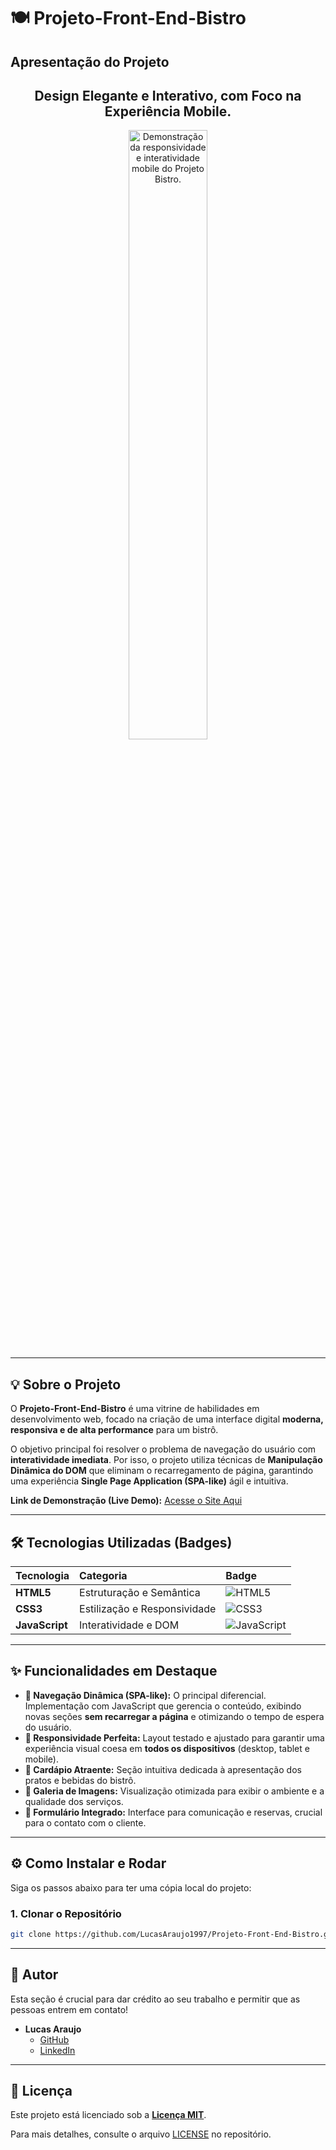 # 🍽️ Projeto-Front-End-Bistro

## Apresentação do Projeto
<h2 align="center">Design Elegante e Interativo, com Foco na Experiência Mobile.</h2>

<p align="center">
  <img src="src/assets/gif/animacao.gif" alt="Demonstração da responsividade e interatividade mobile do Projeto Bistro." width="50%"> 
</p>

---

## 💡 Sobre o Projeto

O **Projeto-Front-End-Bistro** é uma vitrine de habilidades em desenvolvimento web, focado na criação de uma interface digital **moderna, responsiva e de alta performance** para um bistrô.

O objetivo principal foi resolver o problema de navegação do usuário com **interatividade imediata**. Por isso, o projeto utiliza técnicas de **Manipulação Dinâmica do DOM** que eliminam o recarregamento de página, garantindo uma experiência **Single Page Application (SPA-like)** ágil e intuitiva.

**Link de Demonstração (Live Demo):**
[Acesse o Site Aqui](https://lucasaraujo1997.github.io/Projeto-Front-End-Bistro/)

---

## 🛠️ Tecnologias Utilizadas (Badges)

| Tecnologia | Categoria | Badge |
| :--- | :--- | :--- |
| **HTML5** | Estruturação e Semântica | <img src="https://img.shields.io/badge/HTML5-E34F26?style=flat-square&logo=html5&logoColor=white" alt="HTML5"> |
| **CSS3** | Estilização e Responsividade | <img src="https://img.shields.io/badge/CSS3-1572B6?style=flat-square&logo=css3&logoColor=white" alt="CSS3"> |
| **JavaScript** | Interatividade e DOM | <img src="https://img.shields.io/badge/JavaScript-F7DF1E?style=flat-square&logo=javascript&logoColor=black" alt="JavaScript"> |

---

## ✨ Funcionalidades em Destaque

* **🚀 Navegação Dinâmica (SPA-like):** O principal diferencial. Implementação com JavaScript que gerencia o conteúdo, exibindo novas seções **sem recarregar a página** e otimizando o tempo de espera do usuário.
* **📱 Responsividade Perfeita:** Layout testado e ajustado para garantir uma experiência visual coesa em **todos os dispositivos** (desktop, tablet e mobile).
* **📜 Cardápio Atraente:** Seção intuitiva dedicada à apresentação dos pratos e bebidas do bistrô.
* **📸 Galeria de Imagens:** Visualização otimizada para exibir o ambiente e a qualidade dos serviços.
* **📧 Formulário Integrado:** Interface para comunicação e reservas, crucial para o contato com o cliente.

---

## ⚙️ Como Instalar e Rodar

Siga os passos abaixo para ter uma cópia local do projeto:

### 1. Clonar o Repositório

```bash
git clone https://github.com/LucasAraujo1997/Projeto-Front-End-Bistro.git
```
---

## 👤 Autor

Esta seção é crucial para dar crédito ao seu trabalho e permitir que as pessoas entrem em contato!

* **Lucas Araujo**
    * [GitHub](https://github.com/LucasAraujo1997)
    * [LinkedIn](https://www.linkedin.com/in/lucas-ara%C3%BAjo-b98597277/)

---

## 📄 Licença

Este projeto está licenciado sob a **[Licença MIT](LICENSE)**.

Para mais detalhes, consulte o arquivo [LICENSE](LICENSE) no repositório.
